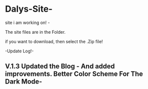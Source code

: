 # Dalys-Site-
site i am working on! -

The site files are in the Folder.

if you want to download, then select the .Zip file!

-Update Log!-

V.1.3
Updated the Blog - And added improvements.
Better Color Scheme For The Dark Mode-
-

